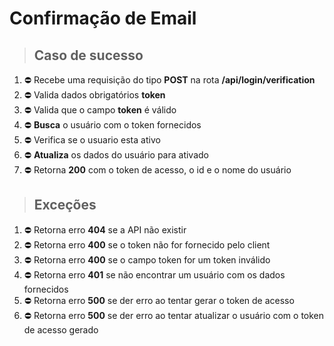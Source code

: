 # Confirmação de Email

> ## Caso de sucesso

1. ⛔️ Recebe uma requisição do tipo **POST** na rota **/api/login/verification**
2. ⛔️ Valida dados obrigatórios **token**
3. ⛔️ Valida que o campo **token** é válido
4. ⛔️ **Busca** o usuário com o token fornecidos
5. ⛔️ Verifica se o usuario esta ativo 
6. ⛔️ **Atualiza** os dados do usuário para ativado
7. ⛔️ Retorna **200** com o token de acesso, o id e  o nome do usuário

> ## Exceções

1. ⛔️ Retorna erro **404** se a API não existir
2. ⛔️ Retorna erro **400** se o token não for fornecido pelo client
3. ⛔️ Retorna erro **400** se o campo token for um token inválido
4. ⛔️ Retorna erro **401** se não encontrar um usuário com os dados fornecidos
5. ⛔️ Retorna erro **500** se der erro ao tentar gerar o token de acesso
6. ⛔️ Retorna erro **500** se der erro ao tentar atualizar o usuário com o token de acesso gerado